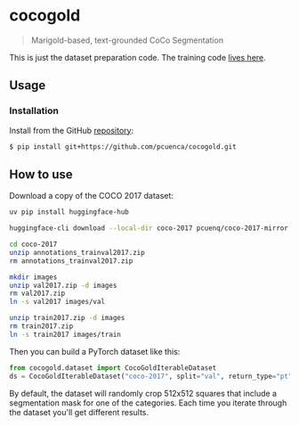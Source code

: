 # cocogold

> Marigold-based, text-grounded CoCo Segmentation

This is just the dataset preparation code. The training code [lives here](https://github.com/pcuenca/Marigold/tree/cocogold).

## Usage

### Installation

Install from the GitHub
[repository](https://github.com/pcuenca/cocogold):

``` sh
$ pip install git+https://github.com/pcuenca/cocogold.git
```

## How to use

Download a copy of the COCO 2017 dataset:

```bash
uv pip install huggingface-hub

huggingface-cli download --local-dir coco-2017 pcuenq/coco-2017-mirror

cd coco-2017
unzip annotations_trainval2017.zip
rm annotations_trainval2017.zip

mkdir images
unzip val2017.zip -d images
rm val2017.zip
ln -s val2017 images/val

unzip train2017.zip -d images
rm train2017.zip
ln -s train2017 images/train
```

Then you can build a PyTorch dataset like this:

```py
from cocogold.dataset import CocoGoldIterableDataset
ds = CocoGoldIterableDataset("coco-2017", split="val", return_type="pt")
```

By default, the dataset will randomly crop 512x512 squares that include a segmentation mask for one of the categories. Each time you iterate through the dataset you'll get different results.

